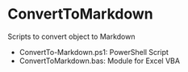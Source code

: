 # ConvertToMarkdown
Scripts to convert object to Markdown
- ConvertTo-Markdown.ps1: PowerShell Script
- ConvertToMarkdown.bas: Module for Excel VBA

